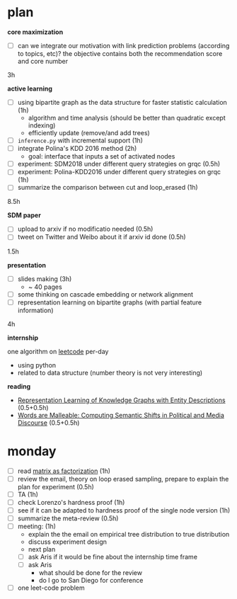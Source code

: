 # plan

**core maximization**

- [ ] can we integrate our motivation with link prediction problems (according to topics, etc)? the objective contains both the recommendation score and core number

3h

**active learning**

- [ ] using bipartite graph as the data structure for faster statistic calculation (1h)
  - algorithm and time analysis (should be better than quadratic except indexing)
  - efficiently update (remove/and add trees)
- [ ] `inference.py` with incremental support (1h)
- [ ] integrate Polina's KDD 2016 method (2h)
  - goal: interface that inputs a set of activated nodes 
- [ ] experiment: SDM2018 under different query strategies on grqc (0.5h)
- [ ] experiment: Polina-KDD2016 under different query strategies on grqc (1h)
- [ ] summarize the comparison between cut and loop_erased (1h)

8.5h 

**SDM paper**

- [ ] upload to arxiv if no modificatio needed (0.5h)
- [ ] tweet on Twitter and Weibo about it if arxiv id done (0.5h)

1.5h

**presentation**

- [ ] slides making (3h)
  - ~ 40 pages
- [ ] some thinking on cascade embedding or network alignment
- [ ] representation learning on bipartite graphs (with partial feature information)

4h

**internship**

one algorithm on [leetcode](https://leetcode.com/problemset/all/) per-day

- using python
- related to data structure (number theory is not very interesting)

**reading**

- [Representation Learning of Knowledge Graphs with Entity Descriptions](https://www.aaai.org/ocs/index.php/AAAI/AAAI16/paper/download/12216/12004) (0.5+0.5h)
- [Words are Malleable: Computing  Semantic Shifts in Political and  Media Discourse](https://arxiv.org/abs/1711.05603) (0.5+0.5h)

# monday

- [ ] read [matrix as factorization](https://arxiv.org/pdf/1710.02971.pdf) (1h)
- [ ] review the email, theory on loop erased sampling, prepare to explain the plan for experiment (0.5h)
- [ ] TA (1h)
- [ ] check Lorenzo's hardness proof (1h)
- [ ] see if it can be adapted to hardness proof of the single node version (1h)
- [ ] summarize the meta-review (0.5h)
- [ ] meeting: (1h)
  - explain the the email on empirical tree distribution to true distribution
  - discuss experiment design
  - next plan
  - [ ] ask Aris if it would be fine about the internship time frame
  - [ ] ask Aris 
    - what should be done for the review
    - do I go to San Diego for conference
- [ ] one leet-code problem
